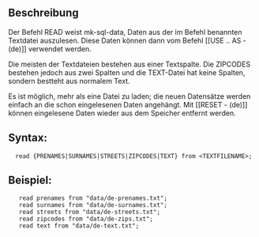 ## Beschreibung

Der Befehl READ weist mk-sql-data, Daten aus der im Befehl benannten Textdatei auszulesen. Diese Daten können dann vom Befehl [[USE .. AS - (de)]] verwendet werden.

Die meisten der Textdateien bestehen aus einer Textspalte. Die ZIPCODES bestehen jedoch aus zwei Spalten und die TEXT-Datei hat keine Spalten, sondern bestteht aus normalem Text.

Es ist möglich, mehr als eine Datei zu laden; die neuen Datensätze werden einfach an die schon eingelesenen Daten angehängt. Mit [[RESET - (de)]] können eingelesene Daten wieder aus dem Speicher entfernt werden.

## Syntax:

```
  read {PRENAMES|SURNAMES|STREETS|ZIPCODES|TEXT} from <TEXTFILENAME>;  
```

## Beispiel:

```
   read prenames from "data/de-prenames.txt";
   read surnames from "data/de-surnames.txt";
   read streets from "data/de-streets.txt";   
   read zipcodes from "data/de-zips.txt";
   read text from "data/de-text.txt";   
```

